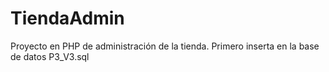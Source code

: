 # TiendaAdmin
Proyecto en PHP de administración de la tienda. Primero inserta en la base de datos P3_V3.sql
